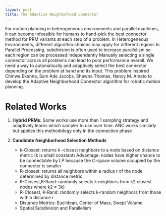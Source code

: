 ```yaml
---
layout: post
title: The Adaptive Neighborhood Connector
---
```


For motion planning in heterogeneous environments and parallel machines, it can become infeasible for humans to hand-pick the best connector method for PRM variants at each step of a problem. 
In Heterogeneous Environments, different algorithm choices may apply for different regions
In Parallel Processing, subdivision is often used to increase parallelism so each region can be processed independently
Manually selecting a single connector across all problems can lead to poor performance overall. We need a way to automatically and adaptively select the best connector depending on the problem at hand and its input. This problem inspired Chinwe Ekenna, Sam Ade Jacobs, Shawna Thomas, Nancy M. Amato to develop the Adaptive Neighborhood Connector algorithm for robotic motion planning.


# Related Works

1. **Hybrid PRMs:**
Some works use more than 1 sampling strategy and adaptively learns which sampler to use over time. ANC works similarly but applies this methodology only in the connection phase

2. **Candidate Neighborhood Selection Methods**
    - k-Closest: returns k -closest neighbors to a node based on distance metric (k is small constant)
    Advantage: nodes have higher chance to be connectable by LP because the C-space volume occupied by the connector is smaller 
    - R-closest: returns all neighbors within a radius r of the node determined by distance metric
    + K-Closest,K-Rand: randomly selects k neighbors from k2 closest nodes where k2 = 3k)
    + R-Closest, K-Rand: randomly selects k-random neighbors from those within distance r
   -  Distance Metrics: Euclidean, Center of Mass, Swept Volume
   - Spatial Subdivision and Parallelism
